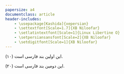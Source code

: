 ```yaml
---
papersize: a4
documentclass: article
header-includes:
    - \usepackage[Kashida]{xepersian}
    - \settextfont[Scale=1.7]{XB Niloofar}
    - \setlatintextfont[Scale=1]{Linux Libertine O}
    - \setpersiansansfont[Scale=2]{XB Niloofar}
    - \setdigitfont[Scale=1]{XB Niloofar}
---
```


این اولین بند فارسی است (۱۰).

این دومین بند فارسی است (۲۰).

